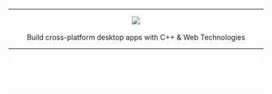 <hr>

<div align="center"> 
    <img src="assets/logo.png" height=312/>
</div>

<p align="center"> 
    Build cross-platform desktop apps with C++ & Web Technologies 
</p>

---

<div align="center"> 
    <img src="assets/under-construction.svg" />
</div>